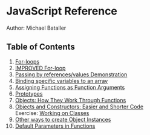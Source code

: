 # JavaScript Reference
Author: Michael Bataller

## Table of Contents
1. [For-loops](./for.js)
2. [IMPROVED For-loop](./improved-for.js)
3. [Passing by references/values Demonstration](./value-references-function.js)
4. [Binding specific variables to an array](./adv-arrays.js)
5. [Assigning Functions as Function Arguments](./array-map.js)
6. [Prototypes](./prototypes.js)
7. [Objects: How They Work Through Functions](./classes_I.js)
8. [Objects and Constructors: Easier and Shorter Code](./classes_II.js) <br>
Exercise: [Working on Classes](./example/classes.js)
9. [Other ways to create Object Instances](./classes_III.js)
10. [Default Parameters in Functions](./default_params.js)